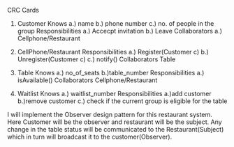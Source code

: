 CRC Cards

1) Customer
Knows a.) name
      b.) phone number
      c.) no. of people in the group
Responsibilities
      a.) Accecpt invitation
      b.) Leave
Collaborators
      a.) Cellphone/Restaurant
      

2) CellPhone/Restaurant
  Responsibilities
                a.) Register(Customer c)
                b.) Unregister(Customer c)
                c.) notify()
  Collaborators
              Table
              
              
3) Table
  Knows
        a.) no_of_seats
        b.)table_number
  Responsibilities
        a.) isAvailable()
Collaborators
        Cellphone/Restaurant
  
  
4) Waitlist
  Knows
        a.) waitlist_number
Responsibilities
        a.)add customer
        b.)remove customer
        c.) check if the current group is eligible for the table
        

I will implement the Observer design pattern for this restaurant system. Here Customer will be the observer and restaurant will be the subject. Any change in the table status will be communicated to the Restaurant(Subject) which in turn will broadcast it to the customer(Observer).
        
              
              
              
       
      
